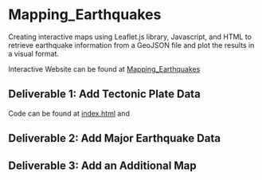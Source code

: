 # Mapping_Earthquakes
Creating interactive maps using Leaflet.js library, Javascript, and HTML to retrieve earthquake information from a GeoJSON file and plot the results in a visual format.

Interactive Website can be found at [Mapping_Earthquakes]()

## Deliverable 1: Add Tectonic Plate Data
Code can be found at [index.html]() and 


## Deliverable 2: Add Major Earthquake Data

## Deliverable 3: Add an Additional Map
